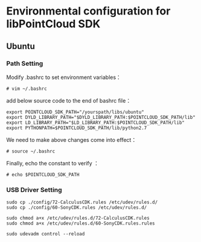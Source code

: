# Environmental configuration for libPointCloud SDK
## Ubuntu 
### Path  Setting
Modify .bashrc to set environment variables：
```
# vim ~/.bashrc
```
add below source code to the end of bashrc file：
```
export POINTCLOUD_SDK_PATH="/yourspath/libs/ubuntu"
export DYLD_LIBRARY_PATH="$DYLD_LIBRARY_PATH:$POINTCLOUD_SDK_PATH/lib"
export LD_LIBRARY_PATH="$LD_LIBRARY_PATH:$POINTCLOUD_SDK_PATH/lib"
export PYTHONPATH=$POINTCLOUD_SDK_PATH/lib/python2.7
```
We need to make above changes come into effect：
```
# source ~/.bashrc
```
Finally, echo the constant to verify ：
```
# echo $POINTCLOUD_SDK_PATH
```
### USB Driver Setting 

```
sudo cp ./config/72-CalculusCDK.rules /etc/udev/rules.d/
sudo cp ./config/60-SonyCDK.rules /etc/udev/rules.d/

sudo chmod a+x /etc/udev/rules.d/72-CalculusCDK.rules
sudo chmod a+x /etc/udev/rules.d/60-SonyCDK.rules.rules

sudo udevadm control --reload
```